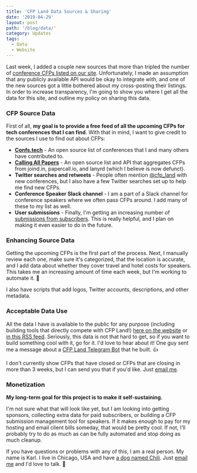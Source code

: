 ```yaml
---
title: 'CFP Land Data Sources & Sharing'
date: '2019-04-29'
layout: post
path: '/blog/data/'
category: Updates
tags:
  - Data
  - Website
---
```


Last week, I added a couple new sources that more than tripled the number of [conference CFPs listed on our site](https://www.cfpland.com/conferences).
Unfortunately, I made an assumption that any publicly available API would be okay to integrate with, and one of the new sources
got a little bothered about my cross-posting their listings. In order to increase transparency, I'm going to show you where
I get all the data for this site, and outline my policy on sharing this data.

<!--more-->

### CFP Source Data

First of all, **my goal is to provide a free feed of all the upcoming CFPs for tech conferences that I can find**. With that
in mind, I want to give credit to the sources I use to find out about CFPs:

- **[Confs.tech](https://confs.tech/)** - An open source list of conferences that I and many others have contributed to.
- **[Calling All Papers](https://callingallpapers.com/)** - An open source list and API that aggregates CFPs from joind.in, papercall.io, and lanyrd (which I believe is now defunct).
- **Twitter searches and retweets** - People often mention [@cfp_land](https://twitter.com/cfp_land) with new conferences, but I also have a few Twitter searches set up to help me find new CFPs.
- **Conference Speaker Slack channel** - I am a part of a Slack channel for conference speakers where we often pass CFPs around. I add many of these to my list as well.
- **User submissions** - Finally, I'm getting an increasing number of [submissions from subscribers](https://www.cfpland.com/submit). This is really helpful, and I plan on making it even easier to do in the future.

### Enhancing Source Data

Getting the upcoming CFPs is the first part of the process. Next, I manually review each one, make sure it's categorized, that the location
is accurate, and I add data about whether they cover travel and hotel costs for speakers. This takes me an increasing amount of time
each week, but I'm working to automate it. 🤖

I also have scripts that add logos, Twitter accounts, descriptions, and other metadata.

### Acceptable Data Use

All the data I have is available to the public for any purpose (including building tools that directly compete with CFP Land!) [here on the website](https://www.cfpland.com/conferences) or [in this RSS feed](https://feeds.cfpland.com/v2/rss/cfps). Seriously, this data is not that hard to get, so if you want to build something cool with it, go for it. I'd love to hear about it! One guy sent me a message about a [CFP Land Telegram Bot](https://github.com/jonatasbaldin/cfpland-telegram-bot) that he built. 👍

I don't currently show CFPs that have closed or CFPs that are closing in more than 3 weeks, but I can send you that if you'd like. Just [email me](mailto:karl@cfpland.com).

### Monetization

**My long-term goal for this project is to make it self-sustaining.**

I'm not sure what that will look like yet, but I am looking into getting sponsors, collecting extra data for paid subscribers, or building a CFP submission management tool for speakers. If it makes enough to pay for my hosting and email client bills someday, that would be pretty cool. If not, I'll probably try to do as much as can be fully automated and stop doing as much cleanup.

If you have questions or problems with any of this, I am a real person. My name is Karl. I live in Chicago, USA and have [a dog named Chili](https://www.instagram.com/urbanmutt_chilidog/). Just [email me](mailto:karl@cfpland.com) and I'd love to talk. 💌

